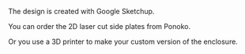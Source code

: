 The design is created with Google Sketchup.

You can order the 2D laser cut side plates from Ponoko.

Or you use a 3D printer to make your custom version of the enclosure.
